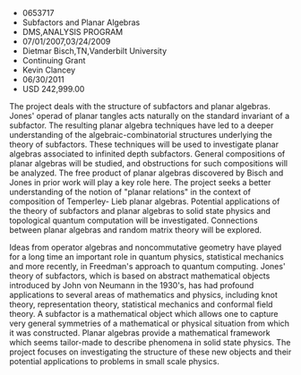 
* 0653717
* Subfactors and Planar Algebras
* DMS,ANALYSIS PROGRAM
* 07/01/2007,03/24/2009
* Dietmar Bisch,TN,Vanderbilt University
* Continuing Grant
* Kevin Clancey
* 06/30/2011
* USD 242,999.00

The project deals with the structure of subfactors and planar algebras. Jones'
operad of planar tangles acts naturally on the standard invariant of a
subfactor. The resulting planar algebra techniques have led to a deeper
understanding of the algebraic-combinatorial structures underlying the theory of
subfactors. These techniques will be used to investigate planar algebras
associated to infinited depth subfactors. General compositions of planar
algebras will be studied, and obstructions for such compositions will be
analyzed. The free product of planar algebras discovered by Bisch and Jones in
prior work will play a key role here. The project seeks a better understanding
of the notion of "planar relations" in the context of composition of Temperley-
Lieb planar algebras. Potential applications of the theory of subfactors and
planar algebras to solid state physics and topological quantum computation will
be investigated. Connections between planar algebras and random matrix theory
will be explored.

Ideas from operator algebras and noncommutative geometry have played for a long
time an important role in quantum physics, statistical mechanics and more
recently, in Freedman's approach to quantum computing. Jones' theory of
subfactors, which is based on abstract mathematical objects introduced by John
von Neumann in the 1930's, has had profound applications to several areas of
mathematics and physics, including knot theory, representation theory,
statistical mechanics and conformal field theory. A subfactor is a mathematical
object which allows one to capture very general symmetries of a mathematical or
physical situation from which it was constructed. Planar algebras provide a
mathematical framework which seems tailor-made to describe phenomena in solid
state physics. The project focuses on investigating the structure of these new
objects and their potential applications to problems in small scale physics.
